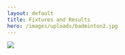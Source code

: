 ```yaml
---
layout: default
title: Fixtures and Results
hero: /images/uploads/badminton2.jpg
---
```

![](/images/uploads/results240405.jpg)